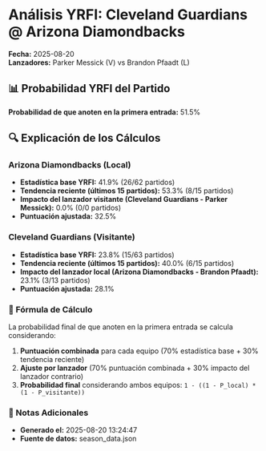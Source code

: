 # Análisis YRFI: Cleveland Guardians @ Arizona Diamondbacks

**Fecha:** 2025-08-20  
**Lanzadores:** Parker Messick (V) vs Brandon Pfaadt (L)

## 📊 Probabilidad YRFI del Partido

**Probabilidad de que anoten en la primera entrada:** 51.5%

## 🔍 Explicación de los Cálculos

### Arizona Diamondbacks (Local)
- **Estadística base YRFI:** 41.9% (26/62 partidos)
- **Tendencia reciente (últimos 15 partidos):** 53.3% (8/15 partidos)
- **Impacto del lanzador visitante (Cleveland Guardians - Parker Messick):** 0.0% (0/0 partidos)
- **Puntuación ajustada:** 32.5%

### Cleveland Guardians (Visitante)
- **Estadística base YRFI:** 23.8% (15/63 partidos)
- **Tendencia reciente (últimos 15 partidos):** 40.0% (6/15 partidos)
- **Impacto del lanzador local (Arizona Diamondbacks - Brandon Pfaadt):** 23.1% (3/13 partidos)
- **Puntuación ajustada:** 28.1%

### 📝 Fórmula de Cálculo

La probabilidad final de que anoten en la primera entrada se calcula considerando:
1. **Puntuación combinada** para cada equipo (70% estadística base + 30% tendencia reciente)
2. **Ajuste por lanzador** (70% puntuación combinada + 30% impacto del lanzador contrario)
3. **Probabilidad final** considerando ambos equipos: `1 - ((1 - P_local) * (1 - P_visitante))`

### 📌 Notas Adicionales

- **Generado el:** 2025-08-20 13:24:47
- **Fuente de datos:** season_data.json

